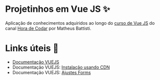 # Projetinhos em Vue JS ✨
Aplicação de conhecimentos adquiridos ao longo do [curso de Vue JS](https://www.youtube.com/playlist?list=PLnDvRpP8BnezDglaAvtWgQXzsOmXUuRHL) do canal [Hora de Codar](https://www.youtube.com/channel/UCDoFiMhpOnLFq1uG4RL4xag) por Matheus Battisti. 

# Links úteis 🔗
- [Documentação VUEJS](https://vuejs.org/)
- Documentação VUEJS: [Instalação usando CDN](https://vuejs.org/guide/quick-start.html#without-build-tools)
- Documentação VUEJS: [Ajustes Forms](https://br.vuejs.org/v2/guide/forms.html)
